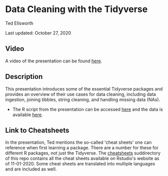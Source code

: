 # Data Cleaning with the Tidyverse

Ted Ellsworth

Last updated: October 27, 2020

## Video

A video of the presentation can be found [here](https://umd.app.box.com/file/866936233301?s=80nkud43t8grxdc64rumj8tiza1lh747).

## Description

This presentation introduces some of the essential Tidyverse packages and provides an overview of their use cases for data cleaning, including data ingestion, joining tibbles, string cleaning, and handling missing data (NAs). 

- The R script from the presentation can be accessed [here](https://github.com/gsa-gvpt/gvpt-methods/blob/master/datacleaning/gsa_datacleaning.R) and the data is available [here](https://umd.box.com/s/knmvsg3u8ocpyov1zrfjara9dmvlwpia).

## Link to Cheatsheets

In the presentation, Ted mentions the so-called 'cheat sheets' one can reference when first learning a package. There are a number for these for different R packages, not just the Tidyverse. The [cheatsheets](https://github.com/gsa-gvpt/gvpt-methods/tree/master/datacleaning/cheatsheets) suddirectory of this repo contains all the cheat sheets available on Rstudio's website as of 11-01-2020. Some cheat sheets are translated into multiple languages and are included as well.
